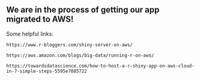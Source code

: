 ## We are in the process of getting our app migrated to AWS!

Some helpful links:

    https://www.r-bloggers.com/shiny-server-on-aws/

    https://aws.amazon.com/blogs/big-data/running-r-on-aws/
    
    https://towardsdatascience.com/how-to-host-a-r-shiny-app-on-aws-cloud-in-7-simple-steps-5595e7885722
